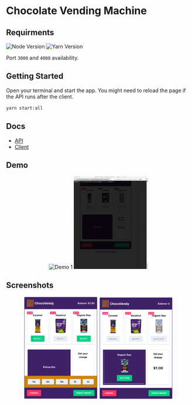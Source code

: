 # Chocolate Vending Machine

## Requirments

![Node Version](https://img.shields.io/badge/Node-%3D%3E%20v14.17.0-blue)
![Yarn Version](https://img.shields.io/badge/Yarn-%3D%3E%20v1.22.10-blue)

Port `3000` and `4000` availability.

## Getting Started

Open your terminal and start the app. You might need to reload the page if the API runs after the client.

```bash
yarn start:all
```

## Docs

- [API](packages/api)
- [Client](packages/api)

## Demo

<p align="center">
    <img src="./demo/demo-1.gif" alt="Demo 1" width="40%" />
    <img src="./demo/demo-2.gif" alt="Demo 2" width="40%" />
</p>

## Screenshots

<p align="center">
    <img src="./packages/vending-machine/public/screenshot-1.png" alt="Screenshot 1" width="40%" />
    <img src="./packages/vending-machine/public/screenshot-2.png" alt="Screenshot 2" width="40%" />
</p>
